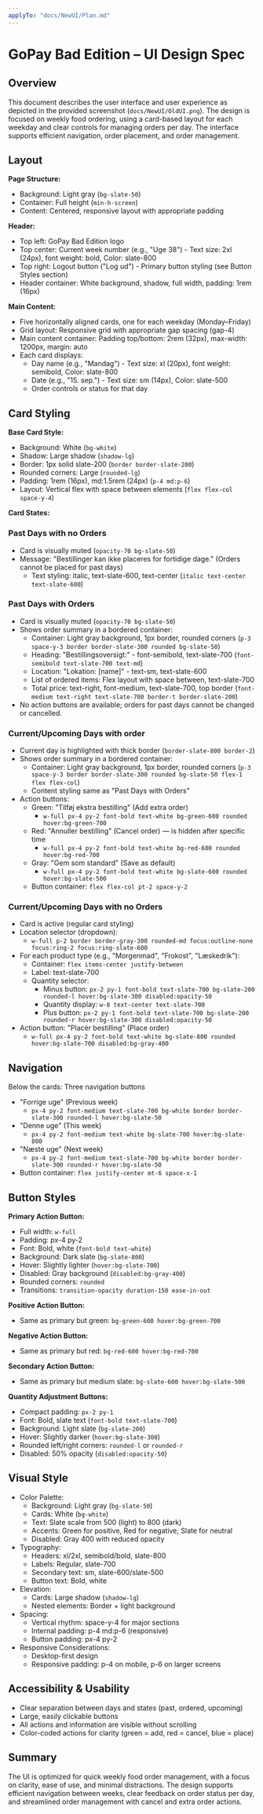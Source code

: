 ```yaml
---
applyTo: "docs/NewUI/Plan.md"
---
```


# GoPay Bad Edition – UI Design Spec

## Overview

This document describes the user interface and user experience as depicted in the provided screenshot (`docs/NewUI/OldUI.png`). The design is focused on weekly food ordering, using a card-based layout for each weekday and clear controls for managing orders per day. The interface supports efficient navigation, order placement, and order management.

## Layout

**Page Structure:**

- Background: Light gray (`bg-slate-50`)
- Container: Full height (`min-h-screen`)
- Content: Centered, responsive layout with appropriate padding

**Header:**

- Top left: GoPay Bad Edition logo
- Top center: Current week number (e.g., "Uge 38") - Text size: 2xl (24px), font weight: bold, Color: slate-800
- Top right: Logout button ("Log ud") - Primary button styling (see Button Styles section)
- Header container: White background, shadow, full width, padding: 1rem (16px)

**Main Content:**

- Five horizontally aligned cards, one for each weekday (Monday–Friday)
- Grid layout: Responsive grid with appropriate gap spacing (gap-4)
- Main content container: Padding top/bottom: 2rem (32px), max-width: 1200px, margin: auto
- Each card displays:
  - Day name (e.g., "Mandag") - Text size: xl (20px), font weight: semibold, Color: slate-800
  - Date (e.g., "15. sep.") - Text size: sm (14px), Color: slate-500
  - Order controls or status for that day

## Card Styling

**Base Card Style:**

- Background: White (`bg-white`)
- Shadow: Large shadow (`shadow-lg`)
- Border: 1px solid slate-200 (`border border-slate-200`)
- Rounded corners: Large (`rounded-lg`)
- Padding: 1rem (16px), md:1.5rem (24px) (`p-4 md:p-6`)
- Layout: Vertical flex with space between elements (`flex flex-col space-y-4`)

**Card States:**

### Past Days with no Orders

- Card is visually muted (`opacity-70 bg-slate-50`)
- Message: "Bestillinger kan ikke placeres for fortidige dage." (Orders cannot be placed for past days)
  - Text styling: italic, text-slate-600, text-center (`italic text-center text-slate-600`)

### Past Days with Orders

- Card is visually muted (`opacity-70 bg-slate-50`)
- Shows order summary in a bordered container:
  - Container: Light gray background, 1px border, rounded corners (`p-3 space-y-3 border border-slate-300 rounded bg-slate-50`)
  - Heading: "Bestillingsoversigt:" - font-semibold, text-slate-700 (`font-semibold text-slate-700 text-md`)
  - Location: "Lokation: [name]" - text-sm, text-slate-600
  - List of ordered items: Flex layout with space between, text-slate-700
  - Total price: text-right, font-medium, text-slate-700, top border (`font-medium text-right text-slate-700 border-t border-slate-200`)
- No action buttons are available; orders for past days cannot be changed or cancelled.

### Current/Upcoming Days with order

- Current day is highlighted with thick border (`border-slate-800 border-2`)
- Shows order summary in a bordered container:
  - Container: Light gray background, 1px border, rounded corners (`p-3 space-y-3 border border-slate-300 rounded bg-slate-50 flex-1 flex flex-col`)
  - Content styling same as "Past Days with Orders"
- Action buttons:
  - Green: "Tilføj ekstra bestilling" (Add extra order)
    - `w-full px-4 py-2 font-bold text-white bg-green-600 rounded hover:bg-green-700`
  - Red: "Annuller bestilling" (Cancel order) — is hidden after specific time
    - `w-full px-4 py-2 font-bold text-white bg-red-600 rounded hover:bg-red-700`
  - Gray: "Gem som standard" (Save as default)
    - `w-full px-4 py-2 font-bold text-white bg-slate-600 rounded hover:bg-slate-500`
  - Button container: `flex flex-col pt-2 space-y-2`

### Current/Upcoming Days with no Orders

- Card is active (regular card styling)
- Location selector (dropdown):
  - `w-full p-2 border border-gray-300 rounded-md focus:outline-none focus:ring-2 focus:ring-slate-600`
- For each product type (e.g., "Morgenmad", "Frokost", "Læskedrik"):
  - Container: `flex items-center justify-between`
  - Label: text-slate-700
  - Quantity selector:
    - Minus button: `px-2 py-1 font-bold text-slate-700 bg-slate-200 rounded-l hover:bg-slate-300 disabled:opacity-50`
    - Quantity display: `w-8 text-center text-slate-700`
    - Plus button: `px-2 py-1 font-bold text-slate-700 bg-slate-200 rounded-r hover:bg-slate-300 disabled:opacity-50`
- Action button: "Placér bestilling" (Place order)
  - `w-full px-4 py-2 font-bold text-white bg-slate-800 rounded hover:bg-slate-700 disabled:bg-gray-400`

## Navigation

Below the cards: Three navigation buttons

- "Forrige uge" (Previous week)
  - `px-4 py-2 font-medium text-slate-700 bg-white border border-slate-300 rounded-l hover:bg-slate-50`
- "Denne uge" (This week)
  - `px-4 py-2 font-medium text-white bg-slate-700 hover:bg-slate-800`
- "Næste uge" (Next week)
  - `px-4 py-2 font-medium text-slate-700 bg-white border border-slate-300 rounded-r hover:bg-slate-50`
- Button container: `flex justify-center mt-6 space-x-1`

## Button Styles

**Primary Action Button:**

- Full width: `w-full`
- Padding: px-4 py-2
- Font: Bold, white (`font-bold text-white`)
- Background: Dark slate (`bg-slate-800`)
- Hover: Slightly lighter (`hover:bg-slate-700`)
- Disabled: Gray background (`disabled:bg-gray-400`)
- Rounded corners: `rounded`
- Transitions: `transition-opacity duration-150 ease-in-out`

**Positive Action Button:**

- Same as primary but green: `bg-green-600 hover:bg-green-700`

**Negative Action Button:**

- Same as primary but red: `bg-red-600 hover:bg-red-700`

**Secondary Action Button:**

- Same as primary but medium slate: `bg-slate-600 hover:bg-slate-500`

**Quantity Adjustment Buttons:**

- Compact padding: `px-2 py-1`
- Font: Bold, slate text (`font-bold text-slate-700`)
- Background: Light slate (`bg-slate-200`)
- Hover: Slightly darker (`hover:bg-slate-300`)
- Rounded left/right corners: `rounded-l` or `rounded-r`
- Disabled: 50% opacity (`disabled:opacity-50`)

## Visual Style

- Color Palette:
  - Background: Light gray (`bg-slate-50`)
  - Cards: White (`bg-white`)
  - Text: Slate scale from 500 (light) to 800 (dark)
  - Accents: Green for positive, Red for negative, Slate for neutral
  - Disabled: Gray 400 with reduced opacity
- Typography:
  - Headers: xl/2xl, semibold/bold, slate-800
  - Labels: Regular, slate-700
  - Secondary text: sm, slate-600/slate-500
  - Button text: Bold, white
- Elevation:
  - Cards: Large shadow (`shadow-lg`)
  - Nested elements: Border + light background
- Spacing:
  - Vertical rhythm: space-y-4 for major sections
  - Internal padding: p-4 md:p-6 (responsive)
  - Button padding: px-4 py-2
- Responsive Considerations:
  - Desktop-first design
  - Responsive padding: p-4 on mobile, p-6 on larger screens

## Accessibility & Usability

- Clear separation between days and states (past, ordered, upcoming)
- Large, easily clickable buttons
- All actions and information are visible without scrolling
- Color-coded actions for clarity (green = add, red = cancel, blue = place)

## Summary

The UI is optimized for quick weekly food order management, with a focus on clarity, ease of use, and minimal distractions. The design supports efficient navigation between weeks, clear feedback on order status per day, and streamlined order management with cancel and extra order actions.
